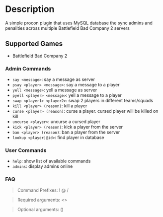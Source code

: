 # Description
A simple procon plugin that uses MySQL database the sync admins and penalities across multiple Battlefield Bad Company 2 servers

## Supported Games
- Battlefield Bad Company 2

### Admin Commands
- `say <message>`: say a message as server
- `psay <player> <message>`: say a message to a player
- `yell <message>`: yell a message as server
- `pyell <player> <message>`: yell a message to a player
- `swap <player1> <player2>`: swap 2 players in different teams/squads
- `kill <player> (reason)`: kill a player
- `curse <player> (reason)`: curse a player. cursed player will be killed on kill
- `uncurse <player>`: uncurse a cursed player
- `kick <player> (reason)`: kick a player from the server
- `ban <player> (reason)`: ban a player from the server
- `lookup <player|@id>`: find player in database

### User Commands
- `help`: show list of available commands
- `admins`: display admins online

### FAQ
> Command Prefixes: ! @ /

> Required arguments: <>

> Optional arguments: ()
